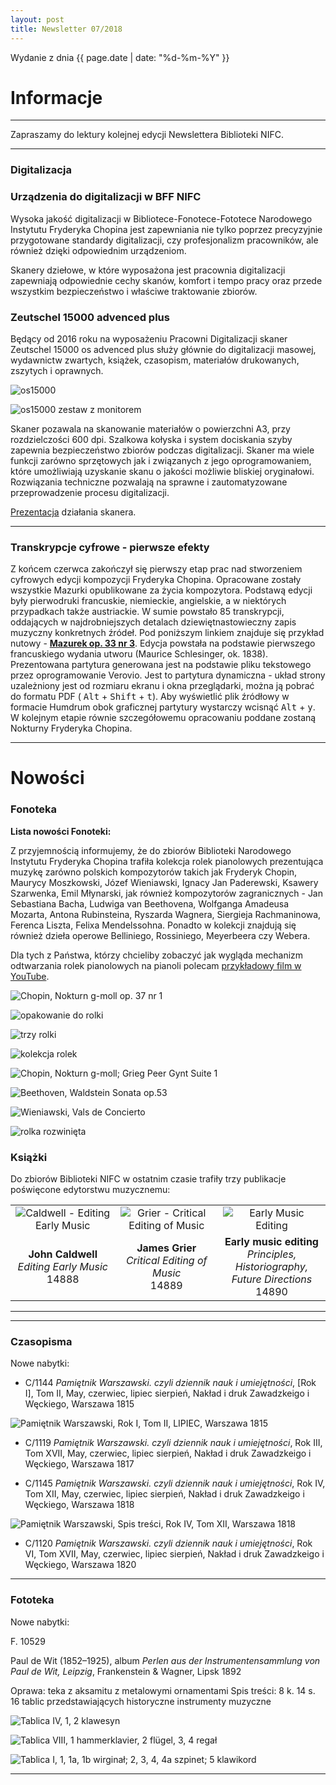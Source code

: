 ```yaml
---
layout: post
title: Newsletter 07/2018
---
```


Wydanie z dnia {{ page.date | date: "%d-%m-%Y" }}

# Informacje

---

Zapraszamy do lektury kolejnej edycji Newslettera Biblioteki NIFC.




---

### Digitalizacja

### Urządzenia do digitalizacji w BFF NIFC

Wysoka jakość digitalizacji w Bibliotece-Fonotece-Fototece Narodowego Instytutu Fryderyka Chopina jest zapewniania nie tylko poprzez precyzyjnie przygotowane standardy digitalizacji, czy profesjonalizm pracowników, ale również dzięki odpowiednim urządzeniom.

Skanery dziełowe, w które wyposażona jest pracownia digitalizacji zapewniają odpowiednie cechy skanów, komfort i tempo pracy oraz przede wszystkim bezpieczeństwo i właściwe traktowanie zbiorów.


### Zeutschel 15000 advenced plus

Będący od 2016 roku na wyposażeniu Pracowni Digitalizacji skaner Zeutschel 15000 os advenced plus służy głównie do digitalizacji masowej, wydawnictw zwartych, książek, czasopism, materiałów drukowanych, zszytych i oprawnych.

![os15000](https://nifcbff.github.io/images/2018-06_DK_001.png?raw=true)


![os15000 zestaw z monitorem](https://nifcbff.github.io/images/2018-06_DK_002.png?raw=true)


Skaner pozawala na skanowanie materiałów o powierzchni A3, przy rozdzielczości 600 dpi.
Szalkowa kołyska i system dociskania szyby zapewnia bezpieczeństwo zbiorów podczas digitalizacji.
Skaner ma wiele funkcji zarówno sprzętowych jak i związanych z jego oprogramowaniem, które umożliwiają uzyskanie skanu o jakości możliwie bliskiej oryginałowi.
Rozwiązania techniczne pozwalają na sprawne i zautomatyzowane przeprowadzenie procesu digitalizacji.

[Prezentacja](https://www.youtube.com/watch?v=yk2FJVLmvQg) działania skanera.

---

### Transkrypcje cyfrowe - pierwsze efekty

Z końcem czerwca zakończył się pierwszy etap prac nad stworzeniem cyfrowych edycji kompozycji Fryderyka Chopina.
Opracowane zostały wszystkie Mazurki opublikowane za życia kompozytora.
Podstawą edycji były pierwodruki francuskie, niemieckie, angielskie, a w niektórych przypadkach także austriackie.
W sumie powstało 85 transkrypcji, oddających w najdrobniejszych detalach dziewiętnastowieczny zapis muzyczny konkretnych źródeł.
Pod poniższym linkiem znajduje się przykład nutowy - [**Mazurek op. 33 nr 3**](https://verovio.humdrum.org/?file=https://raw.githubusercontent.com/nifcbff/nifcbff.github.io/master/033-1a-Sm-003.krn&k=y).
Edycja powstała na podstawie pierwszego francuskiego wydania utworu (Maurice Schlesinger, ok. 1838).
Prezentowana partytura generowana jest na podstawie pliku tekstowego przez oprogramowanie Verovio. Jest to partytura dynamiczna - układ strony uzależniony jest od rozmiaru ekranu i okna przeglądarki, można ją pobrać do formatu PDF ( <kbd>Alt</kbd> +  <kbd>Shift</kbd> + <kbd>t</kbd>).
Aby wyświetlić plik źródłowy w formacie Humdrum obok graficznej partytury wystarczy wcisnąć <kbd>Alt</kbd> + <kbd>y</kbd>.
W kolejnym etapie równie szczegółowemu opracowaniu poddane zostaną Nokturny Fryderyka Chopina.


---

# Nowości

### Fonoteka

 **Lista nowości Fonoteki:**

 Z przyjemnością informujemy, że do zbiorów Biblioteki Narodowego Instytutu Fryderyka Chopina trafiła kolekcja rolek pianolowych prezentująca muzykę zarówno polskich kompozytorów takich jak Fryderyk Chopin, Maurycy Moszkowski, Józef Wieniawski, Ignacy Jan Paderewski, Ksawery Szarwenka, Emil Młynarski, jak również kompozytorów zagranicznych - Jan Sebastiana Bacha, Ludwiga van Beethovena, Wolfganga Amadeusa Mozarta, Antona Rubinsteina, Ryszarda Wagnera, Siergieja Rachmaninowa, Ferenca Liszta, Felixa Mendelssohna.
 Ponadto w kolekcji znajdują się również dzieła operowe Belliniego, Rossiniego, Meyerbeera czy Webera.

 Dla tych z Państwa, którzy chcieliby zobaczyć jak wygląda mechanizm odtwarzania rolek pianolowych na pianoli polecam [przykładowy film w YouTube](https://www.youtube.com/watch?v=K7tP6FW6cVM).



 ![Chopin, Nokturn g-moll op. 37 nr 1](https://nifcbff.github.io/images/2018-06_MW_001.png?raw=true)

 ![opakowanie do rolki](https://nifcbff.github.io/images/2018-06_MW_002.png?raw=true)

 ![trzy rolki](https://nifcbff.github.io/images/2018-06_MW_003.png?raw=true)

 ![kolekcja rolek](https://nifcbff.github.io/images/2018-06_MW_004.png?raw=true)

 ![Chopin, Nokturn g-moll; Grieg Peer Gynt Suite 1](https://nifcbff.github.io/images/2018-06_MW_005.png?raw=true)

 ![Beethoven, Waldstein Sonata op.53](https://nifcbff.github.io/images/2018-06_MW_006.png?raw=true)

 ![Wieniawski, Vals de Concierto](https://nifcbff.github.io/images/2018-06_MW_007.png?raw=true)

 ![rolka rozwinięta](https://nifcbff.github.io/images/2018-06_MW_008.png?raw=true)


### Książki

Do zbiorów Biblioteki NIFC w ostatnim czasie trafiły trzy publikacje poświęcone edytorstwu muzycznemu:

||||
|:---:|:---:|:---:|
|![Caldwell - Editing Early Music](https://nifcbff.github.io/images/2018-06_JI_001.png?raw=true)|![Grier - Critical Editing of Music](https://nifcbff.github.io/images/2018-06_JI_002.png?raw=true)|![Early Music Editing](https://nifcbff.github.io/images/2018-06_JI_003.png?raw=true)|
|**John Caldwell**<br>*Editing Early Music*<br>14888|**James Grier**<br>*Critical Editing of Music*<br>14889|**Early music editing**<br>*Principles, Historiography,<br>Future Directions*<br>14890|
---



---
### Czasopisma

Nowe nabytki:

- C/1144
*Pamiętnik Warszawski. czyli dziennik nauk i umiejętności*, [Rok I], Tom II, May, czerwiec, lipiec sierpień, Nakład i druk Zawadzkeigo i Węckiego, Warszawa 1815

![Pamiętnik Warszawski, Rok I, Tom II, LIPIEC, Warszawa 1815](https://nifcbff.github.io/images/2018-06_MCH_002.png?raw=true)


- C/1119
*Pamiętnik Warszawski. czyli dziennik nauk i umiejętności*, Rok III, Tom XVII, May, czerwiec, lipiec sierpień, Nakład i druk Zawadzkeigo i Węckiego, Warszawa 1817


- C/1145
*Pamiętnik Warszawski. czyli dziennik nauk i umiejętności*, Rok IV, Tom XII, May, czerwiec, lipiec sierpień, Nakład i druk Zawadzkeigo i Węckiego, Warszawa 1818

![Pamiętnik Warszawski, Spis treści, Rok IV, Tom XII, Warszawa 1818](https://nifcbff.github.io/images/2018-06_MCH_001.png?raw=true)


- C/1120
*Pamiętnik Warszawski. czyli dziennik nauk i umiejętności*, Rok VI, Tom XVII, May, czerwiec, lipiec sierpień, Nakład i druk Zawadzkeigo i Węckiego, Warszawa 1820
---

### Fototeka

Nowe nabytki:

F. 10529

Paul de Wit (1852–1925), album *Perlen aus der Instrumentensammlung von Paul de Wit, Leipzig*, Frankenstein & Wagner, Lipsk 1892

Oprawa: teka z aksamitu z metalowymi ornamentami
Spis treści:  8 k. 14 s.
16 tablic przedstawiających historyczne instrumenty muzyczne

![Tablica IV, 1, 2 klawesyn](https://nifcbff.github.io/images/2018-06_MCH_003.png?raw=true)

![Tablica VIII, 1 hammerklavier, 2 flügel, 3, 4 regał](https://nifcbff.github.io/images/2018-06_MCH_004.png?raw=true)

![Tablica I, 1, 1a, 1b wirginał; 2, 3, 4, 4a szpinet; 5 klawikord](https://nifcbff.github.io/images/2018-06_MCH_005.png?raw=true)


---
